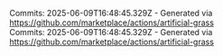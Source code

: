 Commits: 2025-06-09T16:48:45.329Z - Generated via https://github.com/marketplace/actions/artificial-grass
<br>
Commits: 2025-06-09T16:48:45.329Z - Generated via https://github.com/marketplace/actions/artificial-grass
<br>
